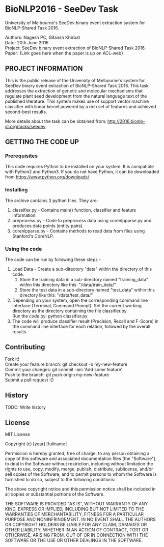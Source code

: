 # BioNLP2016 - SeeDev Task
University of Melbourne's SeeDev binary event extraction system for BioNLP-Shared Task 2016.

Authors: Nagesh PC, Gitansh Khirbat <br>
Date: 20th June 2016 <br>
Project: SeeDev binary event extraction of BioNLP-Shared Task 2016.<br>
Paper: {Link goes here when the paper is up on ACL-web}

## PROJECT INFORMATION

This is the public release of the University of Melbourne's system for SeeDev binary event extraction of BioNLP-Shared Task 2016. This task addresses the extraction of genetic and molecular mechanisms that regulate plant seed development from the natural language text of the published literature. This system makes use of support vector machine classifier with linear kernel powered by a rich set of features and achieved second-best results.

More details about the task can be obtained from: http://2016.bionlp-st.org/tasks/seedev

## GETTING THE CODE UP
### Prerequisites
This code requires Python to be installed on your system. It is compatible with Python2 and Python3. If you do not have Python, it can be downloaded from https://www.python.org/downloads/

### Installing 
The archive contains 3 python files. They are:
<ol>
<li> classifier.py - Contains main() function, classifier and feature information </li>
<li> preprocess.py - Code to preprocess data using corenlpparse.py and produces data points (entity pairs). </li>
<li> corenlpparse.py - Contains methods to read data from files using Stanford's CoreNLP. </li>
</ol>

### Using the code 
The code can be run by following these steps -
<ol>
<li> Load Data - Create a sub-directory "data" within the directory of this code.
<ol>
  <li> Store the training data in a sub-directory named "training_data" within this directory like this: "/data/train_data/" </li>
  <li> Store the test data in a sub-directory named "test_data" within this directory like this: "/data/test_data/" </li>
</ol>
</li>
<li> Depending on your system, open the corresponding command line interface (Terminal, Command Prompt). Set the current working directory as the directory containing the file classifier.py. <br>
Run the code by: python classifier.py <br>
</li>
<li>
The code will produce classifier result (Precision, Recall and F-Score) in the command line interface for each relation, followed by the overall results.
</li>
</ol>


## Contributing

Fork it!<br>
Create your feature branch: git checkout -b my-new-feature <br>
Commit your changes: git commit -am 'Add some feature' <br>
Push to the branch: git push origin my-new-feature <br>
Submit a pull request :D 

## History

TODO: Write history

## License

MIT License

Copyright (c) [year] [fullname]

Permission is hereby granted, free of charge, to any person obtaining a copy
of this software and associated documentation files (the "Software"), to deal
in the Software without restriction, including without limitation the rights
to use, copy, modify, merge, publish, distribute, sublicense, and/or sell
copies of the Software, and to permit persons to whom the Software is
furnished to do so, subject to the following conditions:

The above copyright notice and this permission notice shall be included in all
copies or substantial portions of the Software.

THE SOFTWARE IS PROVIDED "AS IS", WITHOUT WARRANTY OF ANY KIND, EXPRESS OR
IMPLIED, INCLUDING BUT NOT LIMITED TO THE WARRANTIES OF MERCHANTABILITY,
FITNESS FOR A PARTICULAR PURPOSE AND NONINFRINGEMENT. IN NO EVENT SHALL THE
AUTHORS OR COPYRIGHT HOLDERS BE LIABLE FOR ANY CLAIM, DAMAGES OR OTHER
LIABILITY, WHETHER IN AN ACTION OF CONTRACT, TORT OR OTHERWISE, ARISING FROM,
OUT OF OR IN CONNECTION WITH THE SOFTWARE OR THE USE OR OTHER DEALINGS IN THE
SOFTWARE.

